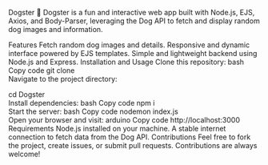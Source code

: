 Dogster 🐾
Dogster is a fun and interactive web app built with Node.js, EJS, Axios, and Body-Parser, leveraging the Dog API to fetch and display random dog images and information.

Features
Fetch random dog images and details.
Responsive and dynamic interface powered by EJS templates.
Simple and lightweight backend using Node.js and Express.
Installation and Usage
Clone this repository:
bash
Copy code
git clone <repository-url>  
Navigate to the project directory:

cd Dogster  
Install dependencies:
bash
Copy code
npm i  
Start the server:
bash
Copy code
nodemon index.js  
Open your browser and visit:
arduino
Copy code
http://localhost:3000  
Requirements
Node.js installed on your machine.
A stable internet connection to fetch data from the Dog API.
Contributions
Feel free to fork the project, create issues, or submit pull requests. Contributions are always welcome!

